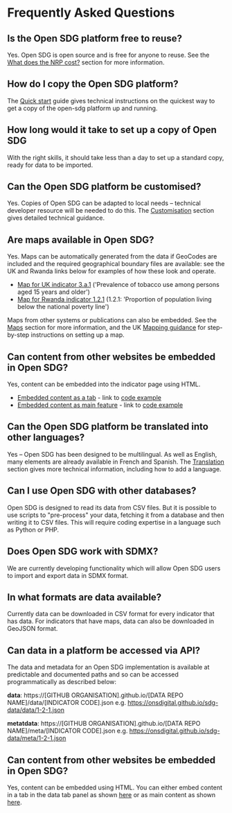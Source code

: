 <h1>Frequently Asked Questions</h1>

## Is the Open SDG platform free to reuse?

Yes. Open SDG is open source and is free for anyone to reuse. See the [What does the NRP cost?](https://open-sdg.readthedocs.io/en/latest/about/#what-does-the-nrp-cost) section for
more information.

## How do I copy the Open SDG platform?

The [Quick start](https://open-sdg.readthedocs.io/en/latest/quick-start/) guide gives technical
instructions on the quickest way to get a copy of the open-sdg platform up and running.

## How long would it take to set up a copy of Open SDG

With the right skills, it should take less than a day to set up a standard copy, ready for data to be imported. 

## Can the Open SDG platform be customised?

Yes. Copies of Open SDG can be adapted to local needs – technical developer resource will
be needed to do this. The [Customisation](https://open-sdg.readthedocs.io/en/latest/customisation/) section gives detailed technical guidance.

## Are maps available in Open SDG?

Yes. Maps can be automatically generated from the data if GeoCodes are included and the required geographical boundary files are available: see the UK and Rwanda links below for examples of how these look and operate.
- [Map for UK indicator 3.a.1](https://sustainabledevelopment-uk.github.io/3-a-1/) ('Prevalence of tobacco use among persons aged 15 years and older')
- [Map for Rwanda indicator 1.2.1](https://sustainabledevelopment-rwanda.github.io/1-2-1/) (1.2.1: 'Proportion of population living below the national poverty line')

Maps from other systems or publications can also be embedded. See the [Maps](https://open-sdg.readthedocs.io/en/latest/maps/) section
for more information, and the UK [Mapping guidance](https://github.com/ONSdigital/sdg-indicators/wiki/Mapping) for step-by-step instructions on setting up a map.

## Can content from other websites be embedded in Open SDG?

Yes, content can be embedded into the indicator page using HTML.
- [Embedded content as a tab](https://sustainabledevelopment-uk.github.io/3-4-2/) - link to [code example](https://raw.githubusercontent.com/ONSdigital/sdg-data/master/meta/3-4-2.md)
- [Embedded content as main feature](https://sustainabledevelopment-uk.github.io/17-13-1/) - link to [code example](https://raw.githubusercontent.com/ONSdigital/sdg-data/master/meta/17-13-1.md)

## Can the Open SDG platform be translated into other languages?

Yes – Open SDG has been designed to be multilingual. As well as English, many elements
are already available in French and Spanish. The [Translation](https://open-sdg.readthedocs.io/en/latest/translation/) section gives more technical information, including
how to add a language.

## Can I use Open SDG with other databases?

Open SDG is designed to read its data from CSV files. But it is possible to use scripts to "pre-process" your data, fetching it from a database and then writing it to CSV files. This will require coding expertise in a language such as Python or PHP.

## Does Open SDG work with SDMX?

We are currently developing functionality which will allow Open SDG users to import and export data in SDMX format.

## In what formats are data available?

Currently data can be downloaded in CSV format for every indicator that has data. For indicators that have maps, data can also be downloaded in GeoJSON format.

## Can data in a platform be accessed via API?

The data and metadata for an Open SDG implementation is available at predictable and documented paths and so can be accessed programmatically as described below:

**data**: https://[GITHUB ORGANISATION].github.io/[DATA REPO NAME]/data/[INDICATOR CODE].json e.g. https://onsdigital.github.io/sdg-data/data/1-2-1.json

**metatdata**: https://[GITHUB ORGANISATION].github.io/[DATA REPO NAME]/meta/[INDICATOR CODE].json e.g. https://onsdigital.github.io/sdg-data/meta/1-2-1.json

## Can content from other websites be embedded in Open SDG?

Yes, content can be embedded using HTML. You can either embed content in a tab in the data tab panel as shown [here](https://sustainabledevelopment-uk.github.io/3-4-2/) or as main content as shown [here](https://sustainabledevelopment-uk.github.io/17-13-1/).

